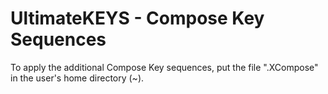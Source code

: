 # UltimateKEYS - Compose Key Sequences

To apply the additional Compose Key sequences, put the file ".XCompose" in the user's home directory (~).
